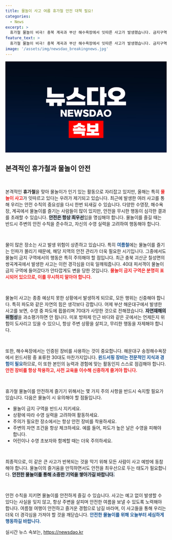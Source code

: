 ```yaml
---
title: 물놀이 사고 여름 휴가철 안전 대책 필요!
categories:
  - News
excerpt: >
  휴가철 물놀이 비극! 충북 계곡과 부산 해수욕장에서 잇따른 사고가 발생했습니다. 금지구역 진입과 강한 파도에 휩쓸린 이들의 안타까운 소식, 더욱 안전한 여름을 위한 경각심이 필요합니다.
feature_text: >
  휴가철 물놀이 비극! 충북 계곡과 부산 해수욕장에서 잇따른 사고가 발생했습니다. 금지구역 진입과 강한 파도에 휩쓸린 이들의 안타까운 소식, 더욱 안전한 여름을 위한 경각심이 필요합니다.
image: '/assets/img/newsdao_breakingnews.jpg'
---
```


<p><img src="/assets/img/newsdao_breakingnews.jpg" alt="cryptoinkorea 속보" /></p>

<h2 data-ke-size="size26">본격적인 휴가철과 물놀이 안전</h2>

<p data-ke-size="size16">&nbsp;</p>

<p>본격적인 <b>휴가철</b>을 맞아 물놀이가 인기 있는 활동으로 자리잡고 있지만, 올해는 특히 <b><span style="color: #ee2323;">물놀이 사고</span></b>가 잇따르고 있다는 우려가 제기되고 있습니다. 최근에 발생한 여러 사고를 통해 우리는 안전 수칙의 중요성을 다시 한번 되새길 수 있습니다. 다양한 수영장, 해수욕장, 계곡에서 물놀이를 즐기는 사람들이 많이 있지만, 안전을 무시한 행동이 심각한 결과를 초래할 수 있습니다. <b><span style="background-color: #21538527;">안전은 항상 최우선</span></b>임을 명심해야 합니다. 물놀이를 즐길 때는 반드시 주변의 안전 수칙을 준수하고, 자신의 수영 실력을 고려하여 행동해야 합니다. </p>

<p data-ke-size="size16">&nbsp;</p>

<p>물이 많은 장소는 사고 발생 위험이 상존하고 있습니다. 특히 <b><span style="color: #1a5490;">여름철</span></b>에는 물놀이를 즐기는 인파가 몰리기 때문에, 해당 지역의 안전 관리가 더욱 필요한 시기입니다. 그중에서도 물놀이 금지 구역에서의 행동은 특히 주의해야 할 점입니다. 최근 충북 괴산군 칠성면의 쌍곡계곡에서 발생한 사고는 이런 경각심을 더욱 일깨워줍니다. 40대 피서객이 물놀이 금지 구역에 들어갔다가 안타깝게도 변을 당한 것입니다. <b><span style="color: #ee2323;">물놀이 금지 구역은 분명히 표시되어 있으므로, 이를 무시하지 말아야 합니다.</span></b></p>

<p data-ke-size="size16">&nbsp;</p>

<p>물놀이 사고는 종종 예상치 못한 상황에서 발생하게 되므로, 모든 행위는 신중해야 합니다. 특히 파도와 같은 자연의 힘은 생각보다 강합니다. 어제 부산 해운대구에서 발생한 사고를 보면, 수영 중 파도에 휩쓸리며 70대가 사망한 것으로 전해졌습니다. <b><span style="background-color: #21538527;">자연재해의 위험성</span></b>을 과소평가하면 안 됩니다. 미포 방파제 인근 바다와 같은 곳에서는 언제든지 위험이 도사리고 있을 수 있으니, 항상 주변 상황을 살피고, 무리한 행동을 자제해야 합니다.</p>

<p data-ke-size="size16">&nbsp;</p>

<p>또한, 해수욕장에서는 인증된 장비를 사용하는 것이 중요합니다. 해운대구 송정해수욕장에서 윈드서핑 중 표류한 30대도 마찬가지입니다. <b><span style="color: #1a5490;">윈드서핑 장비는 전문적인 지식과 경험이 필요</span></b>하므로, 이 또한 본인의 능력과 경험에 맞는 활동인지 스스로 점검해야 합니다. <b><span style="color: #ee2323;">안전 장비를 항상 착용하고, 사전 교육을 이수해 신중하게 즐겨야 합니다.</span></b></p>

<p data-ke-size="size16">&nbsp;</p>

<p>휴가철 물놀이를 안전하게 즐기기 위해서는 몇 가지 주의 사항을 반드시 숙지할 필요가 있습니다. 다음은 물놀이 시 유의해야 할 점들입니다.</p>

<ul>
  <li>물놀이 금지 구역을 반드시 지키세요.</li>
  <li>상황에 따라 수영 실력을 고려하여 활동하세요.</li>
  <li>주의가 필요한 장소에서는 항상 안전 장비를 착용하세요.</li>
  <li>주변의 자연 조건을 항상 체크하세요. 예를 들어, 파도가 높은 날은 수영을 피해야 합니다.</li>
  <li>어린이나 수영 초보자와 함께할 때는 더욱 주의하세요.</li>
</ul>

<p data-ke-size="size16">&nbsp;</p>

<p>최종적으로, 이 같은 큰 사고가 반복되는 것을 막기 위해 모든 사람이 사고 예방에 동참해야 합니다. 물놀이의 즐거움을 만끽하면서도 안전을 최우선으로 두는 태도가 필요합니다. <b><span style="background-color: #21538527;">안전한 물놀이를 통해 소중한 기억을 쌓아가길 바랍니다.</span></b></p>

<p data-ke-size="size16">&nbsp;</p>

<p>안전 수칙을 지키면 물놀이를 안전하게 즐길 수 있습니다. 사고는 예고 없이 발생할 수 있다는 사실을 잊지 않고, 항상 주변을 살피며 안전한 여름을 보낼 수 있도록 노력해야 합니다. 여름철 여행이 안전하고 즐거운 경험으로 남길 바라며, 이 사고들을 통해 우리는 더욱 더 경각심을 가져야 할 것을 깨닫습니다. <b><span style="color: #1a5490;">안전한 물놀이를 위해 오늘부터 세심하게 행동하길 바랍니다.</span></b></p>
실시간 뉴스 속보는, <a href="https://newsdao.kr" rel="dofollow">https://newsdao.kr</a>


